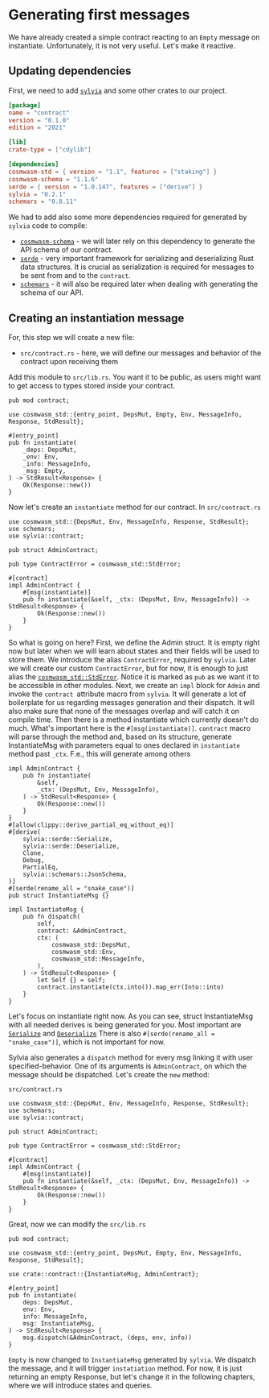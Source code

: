 # Generating first messages

We have already created a simple contract reacting to an `Empty` message on instantiate.
Unfortunately, it is not very useful. Let's make it reactive.

## Updating dependencies

First, we need to add [`sylvia`](https://crates.io/crates/sylvia) and some other crates to our project.

```toml
[package]
name = "contract"
version = "0.1.0"
edition = "2021"

[lib]
crate-type = ["cdylib"]

[dependencies]
cosmwasm-std = { version = "1.1", features = ["staking"] }
cosmwasm-schema = "1.1.6"
serde = { version = "1.0.147", features = ["derive"] }
sylvia = "0.2.1"
schemars = "0.8.11"
```

We had to add also some more dependencies required for generated by `sylvia` code to compile:

- [`cosmwasm-schema`](https://docs.rs/cosmwasm-schema/latest/cosmwasm_schema/) - we will later rely
  on this dependency to generate the API schema of our contract.
- [`serde`](https://docs.rs/serde/latest/serde/) - very important framework for serializing and
  deserializing Rust data structures. It is crucial as serialization is required for messages to be
  sent from and to the `contract`.
- [`schemars`](https://docs.rs/schemars/latest/schemars/) - it will also be required later when
  dealing with generating the schema of our API.

## Creating an instantiation message

For, this step we will create a new file:

- `src/contract.rs` - here, we will define our messages and behavior of the contract upon receiving
  them

Add this module to `src/lib.rs`. You want it to be public, as users might want to get access to
types stored inside your contract.

```rust,noplayground
pub mod contract;

use cosmwasm_std::{entry_point, DepsMut, Empty, Env, MessageInfo, Response, StdResult};

#[entry_point]
pub fn instantiate(
    _deps: DepsMut,
    _env: Env,
    _info: MessageInfo,
    _msg: Empty,
) -> StdResult<Response> {
    Ok(Response::new())
}
```

Now let's create an `instantiate` method for our contract. In `src/contract.rs`

```rust,noplayground
use cosmwasm_std::{DepsMut, Env, MessageInfo, Response, StdResult};
use schemars;
use sylvia::contract;

pub struct AdminContract;

pub type ContractError = cosmwasm_std::StdError;

#[contract]
impl AdminContract {
    #[msg(instantiate)]
    pub fn instantiate(&self, _ctx: (DepsMut, Env, MessageInfo)) -> StdResult<Response> {
        Ok(Response::new())
    }
}
```

So what is going on here? First, we define the Admin struct. It is empty right now but later when we
will learn about states and their fields will be used to store them.
We introduce the alias `ContractError`, required by `sylvia`. Later we will create our custom
`ContractError`, but for now, it is enough to just alias the
[`cosmwasm_std::StdError`](https://docs.rs/cosmwasm-std/latest/cosmwasm_std/enum.StdError.html).
Notice it is marked as `pub` as we want it to be accessible in other modules.
Next, we create an `impl` block for `Admin` and invoke the `contract `attribute macro from `sylvia`.
It will generate a lot of boilerplate for us regarding messages generation and their dispatch. It
will also make sure that none of the messages overlap and will catch it on compile time.
Then there is a method instantiate which currently doesn't do much.
What's important here is the `#[msg(instantiate)]`. `contract` macro will parse through the method
and, based on its structure, generate InstantiateMsg with parameters equal to ones declared in
`instantiate` method past `_ctx`. F.e., this will generate among others

```rust,noplayground
impl AdminContract {
    pub fn instantiate(
        &self,
        _ctx: (DepsMut, Env, MessageInfo),
    ) -> StdResult<Response> {
        Ok(Response::new())
    }
}
#[allow(clippy::derive_partial_eq_without_eq)]
#[derive(
    sylvia::serde::Serialize,
    sylvia::serde::Deserialize,
    Clone,
    Debug,
    PartialEq,
    sylvia::schemars::JsonSchema,
)]
#[serde(rename_all = "snake_case")]
pub struct InstantiateMsg {}

impl InstantiateMsg {
    pub fn dispatch(
        self,
        contract: &AdminContract,
        ctx: (
            cosmwasm_std::DepsMut,
            cosmwasm_std::Env,
            cosmwasm_std::MessageInfo,
        ),
    ) -> StdResult<Response> {
        let Self {} = self;
        contract.instantiate(ctx.into()).map_err(Into::into)
    }
}
```

Let's focus on instantiate right now. As you can see, struct InstantiateMsg with all needed derives
is being generated for you. Most important are
[`Serialize`](https://docs.rs/serde/latest/serde/trait.Serialize.html)
and [`Deserialize`](https://docs.rs/serde/latest/serde/trait.Deserialize.html)
There is also `#[serde(rename_all = "snake_case")]`, which is not important for now.

Sylvia also generates a `dispatch` method for every msg linking it with user specified-behavior. One
of its arguments is `AdminContract`, on which the message should be dispatched. Let's create the
`new` method:

`src/contract.rs`

```rust,noplayground
use cosmwasm_std::{DepsMut, Env, MessageInfo, Response, StdResult};
use schemars;
use sylvia::contract;

pub struct AdminContract;

pub type ContractError = cosmwasm_std::StdError;

#[contract]
impl AdminContract {
    #[msg(instantiate)]
    pub fn instantiate(&self, _ctx: (DepsMut, Env, MessageInfo)) -> StdResult<Response> {
        Ok(Response::new())
    }
}
```

Great, now we can modify the `src/lib.rs`

```rust,noplayground
pub mod contract;

use cosmwasm_std::{entry_point, DepsMut, Empty, Env, MessageInfo, Response, StdResult};

use crate::contract::{InstantiateMsg, AdminContract};

#[entry_point]
pub fn instantiate(
    deps: DepsMut,
    env: Env,
    info: MessageInfo,
    msg: InstantiateMsg,
) -> StdResult<Response> {
    msg.dispatch(&AdminContract, (deps, env, info))
}
```

`Empty` is now changed to `InstantiateMsg` generated by `sylvia`.
We dispatch the message, and it will trigger `instatiation` method.
For now, it is just returning an empty Response, but let's change it in the following chapters,
where we will introduce states and queries.
